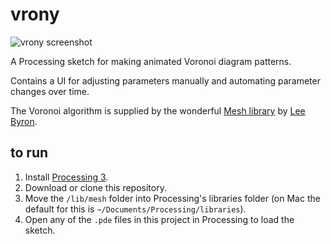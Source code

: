 # vrony

![vrony screenshot](https://user-images.githubusercontent.com/1694056/59143032-d2ac4a00-897b-11e9-8b02-1c458750ed68.png)

A Processing sketch for making animated Voronoi diagram patterns.

Contains a UI for adjusting parameters manually and automating parameter changes over time.

The Voronoi algorithm is supplied by the wonderful [Mesh library](http://leebyron.com/mesh/) by [Lee Byron](https://leebyron.com/).

## to run

1. Install [Processing 3](https://processing.org/download/).
2. Download or clone this repository.
3. Move the `/lib/mesh` folder into Processing's libraries folder (on Mac the default for this is `~/Documents/Processing/libraries`).
4. Open any of the `.pde` files in this project in Processing to load the sketch.
